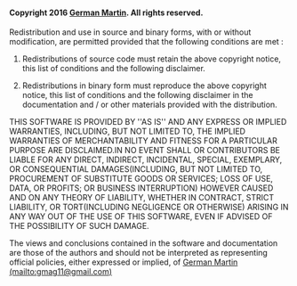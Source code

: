 #### Copyright 2016 [German Martin](mailto:gmag11@gmail.com). All rights reserved.

Redistribution and use in source and binary forms, with or without modification, are permitted provided that the following conditions are met :

1. Redistributions of source code must retain the above copyright notice, this list of conditions and the following disclaimer.

2. Redistributions in binary form must reproduce the above copyright notice, this list of conditions and the following disclaimer in the documentation and / or other materials provided with the distribution.

THIS SOFTWARE IS PROVIDED BY <COPYRIGHT HOLDER> ''AS IS'' AND ANY EXPRESS OR IMPLIED WARRANTIES, INCLUDING, BUT NOT LIMITED TO, THE IMPLIED WARRANTIES OF MERCHANTABILITY AND FITNESS FOR A PARTICULAR PURPOSE ARE DISCLAIMED.IN NO EVENT SHALL <COPYRIGHT HOLDER> OR CONTRIBUTORS BE LIABLE FOR ANY DIRECT, INDIRECT, INCIDENTAL, SPECIAL, EXEMPLARY, OR CONSEQUENTIAL DAMAGES(INCLUDING, BUT NOT LIMITED TO, PROCUREMENT OF SUBSTITUTE GOODS OR SERVICES; LOSS OF USE, DATA, OR PROFITS; OR BUSINESS INTERRUPTION) HOWEVER CAUSED AND ON ANY THEORY OF LIABILITY, WHETHER IN CONTRACT, STRICT LIABILITY, OR TORT(INCLUDING NEGLIGENCE OR OTHERWISE) ARISING IN ANY WAY OUT OF THE USE OF THIS SOFTWARE, EVEN IF ADVISED OF THE POSSIBILITY OF SUCH DAMAGE.

The views and conclusions contained in the software and documentation are those of the
authors and should not be interpreted as representing official policies, either expressed
or implied, of [German Martin](mailto:gmag11@gmail.com) [(mailto:gmag11@gmail.com)](mailto:gmag11@gmail.com)